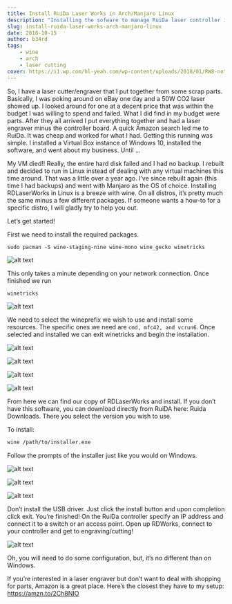 ```yaml
---
title: Install RuiDa Laser Works in Arch/Manjaro Linux
description: "Installing the sofware to manage RuiDa laser controller in Arch based Linux distributions"
slug: install-ruida-laser-works-arch-manjaro-linux
date: 2018-10-15
author: b34rd
tags:
    - wine
    - arch
    - laser cutting
cover: https://i1.wp.com/hl-yeah.com/wp-content/uploads/2018/01/RW8-not-mirror-image.jpg?resize=960%2C540&ssl=1
---
```

So, I have a laser cutter/engraver that I put together from some scrap parts. Basically, I was poking around on eBay one day and a 50W CO2 laser showed up. I looked around for one at a decent price that was within the budget I was willing to spend and failed. What I did find in my budget were parts. After they all arrived I put everything together and had a laser engraver minus the controller board. A quick Amazon search led me to RuiDa. It was cheap and worked for what I had. Getting this running was simple. I installed a Virtual Box instance of Windows 10, installed the software, and went about my business. Until …

My VM died!! Really, the entire hard disk failed and I had no backup. I rebuilt and decided to run in Linux instead of dealing with any virtual machines this time around. That was a little over a year ago. I’ve since rebuilt again (this time I had backups) and went with Manjaro as the OS of choice. Installing RDLaserWorks in Linux is a breeze with wine. On all distros, it’s pretty much the same minus a few different packages. If someone wants a how-to for a specific distro, I will gladly try to help you out.

Let’s get started!

First we need to install the required packages.
```
sudo pacman -S wine-staging-nine wine-mono wine_gecko winetricks
```

![alt text](https://miro.medium.com/max/1400/1*tSPBSZ-aCy0jreF66cEbaQ.png "installation via pacman")

This only takes a minute depending on your network connection. Once finished we run
```bash
winetricks
```

![alt text](https://miro.medium.com/max/1400/1*b17-9JuXd_ezzlzwsApkrQ.png "winetricks")

We need to select the wineprefix we wish to use and install some resources. The specific ones we need are `cmd, mfc42, and vcrun6`. Once selected and installed we can exit winetricks and begin the installation.

![alt text](https://miro.medium.com/max/1400/1*Mq8D2Xru9u128qDbawluZw.png "install dll or component")
<br>

![alt text](https://miro.medium.com/max/1000/1*dPzkC8GxSYFjv9EP7vN77A.png "cmd")

![alt text](https://miro.medium.com/max/1000/1*3jPOZGai1DdjY-RU3lO36w.png "mfc42")

![alt text](https://miro.medium.com/max/1400/1*8xncj5b4Rn7-WQaae0EFhA.png "vcrun6")

From here we can find our copy of RDLaserWorks and install. If you don’t have this software, you can download directly from RuiDA here: Ruida Downloads. There you select the version you wish to use.

To install:
```bash
wine /path/to/installer.exe
```
Follow the prompts of the installer just like you would on Windows.

![alt text](https://miro.medium.com/max/552/1*pbPszyCQacJMqC2ZA6tVLw.png "wizard")

![alt text](https://miro.medium.com/max/552/1*1jiZlO2s1eGzEV7YUxrqzg.png "installation")

![alt text](https://miro.medium.com/max/305/1*aUixCgtSioPS3do3vhdoFA.png "usb driver")

Don’t install the USB driver. Just click the install button and upon completion click exit. You’re finished! On the RuiDa controller specify an IP address and connect it to a switch or an access point. Open up RDWorks, connect to your controller and get to engraving/cutting!

![alt text](https://miro.medium.com/max/1400/1*56vRUk28Lx-eeC-Qi_62Jw.png "RDWorks")

Oh, you will need to do some configuration, but, it’s no different than on Windows.

If you’re interested in a laser engraver but don’t want to deal with shopping for parts, Amazon is a great place. Here’s the closest they have to my setup: https://amzn.to/2Ch8NIO